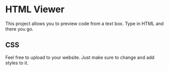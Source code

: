 # HTML Viewer
This project allows you to preview code from a text box.  Type in HTML and there you go.

## CSS
Feel free to upload to your website.  Just make sure to change and add styles to it.
